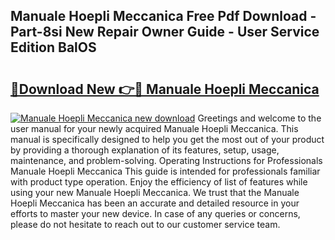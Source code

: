 ## Manuale Hoepli Meccanica Free Pdf Download - Part-8si New Repair Owner Guide - User Service Edition BalOS

# <h2><a href="http://cf19413.oget.top/?id=Manuale+Hoepli+Meccanica">🔗Download New 👉🔴 Manuale Hoepli Meccanica</a></h2>

[![Manuale Hoepli Meccanica new download](https://i.imgur.com/5g1atiW.png)](http://cf19413.oget.top/?id=Manuale+Hoepli+Meccanica)
Greetings and welcome to the user manual for your newly acquired Manuale Hoepli Meccanica. This manual is specifically designed to help you get the most out of your product by providing a thorough explanation of its features, setup, usage, maintenance, and problem-solving. Operating Instructions for Professionals Manuale Hoepli Meccanica This guide is intended for professionals familiar with product type operation. Enjoy the efficiency of list of features while using your new Manuale Hoepli Meccanica. We trust that the Manuale Hoepli Meccanica has been an accurate and detailed resource in your efforts to master your new device. In case of any queries or concerns, please do not hesitate to reach out to our customer service team.
